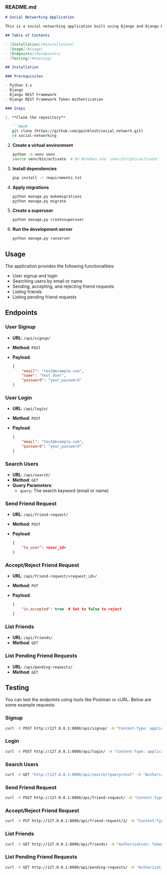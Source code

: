 ### README.md

```markdown
# Social Networking Application

This is a social networking application built using Django and Django REST Framework (DRF). The application provides functionalities for user signup, login, searching users, sending/accepting/rejecting friend requests, listing friends, and listing pending friend requests.

## Table of Contents

- [Installation](#installation)
- [Usage](#usage)
- [Endpoints](#endpoints)
- [Testing](#testing)

## Installation

### Prerequisites

- Python 3.x
- Django
- Django REST Framework
- Django REST Framework Token Authentication

### Steps

1. **Clone the repository**

   ```bash
   git clone (https://github.com/ppinklesh/social_network.git)
   cd social-networking
   ```

2. **Create a virtual environment**

   ```bash
   python -m venv venv
   source venv/bin/activate  # On Windows use `venv\Scripts\activate`
   ```

3. **Install dependencies**

   ```bash
   pip install -r requirements.txt
   ```

4. **Apply migrations**

   ```bash
   python manage.py makemigrations
   python manage.py migrate
   ```

5. **Create a superuser**

   ```bash
   python manage.py createsuperuser
   ```

6. **Run the development server**

   ```bash
   python manage.py runserver
   ```

## Usage

The application provides the following functionalities:

- User signup and login
- Searching users by email or name
- Sending, accepting, and rejecting friend requests
- Listing friends
- Listing pending friend requests

## Endpoints

### User Signup

- **URL**: `/api/signup/`
- **Method**: `POST`
- **Payload**:

  ```json
  {
      "email": "test@example.com",
      "name": "Test User",
      "password": "your_password"
  }
  ```

### User Login

- **URL**: `/api/login/`
- **Method**: `POST`
- **Payload**:

  ```json
  {
      "email": "test@example.com",
      "password": "your_password"
  }
  ```

### Search Users

- **URL**: `/api/search/`
- **Method**: `GET`
- **Query Parameters**:
  - `query`: The search keyword (email or name)

### Send Friend Request

- **URL**: `/api/friend-request/`
- **Method**: `POST`
- **Payload**:

  ```json
  {
      "to_user": <user_id>
  }
  ```

### Accept/Reject Friend Request

- **URL**: `/api/friend-request/<request_id>/`
- **Method**: `PUT`
- **Payload**:

  ```json
  {
      "is_accepted": true  # Set to false to reject
  }
  ```

### List Friends

- **URL**: `/api/friends/`
- **Method**: `GET`

### List Pending Friend Requests

- **URL**: `/api/pending-requests/`
- **Method**: `GET`

## Testing

You can test the endpoints using tools like Postman or cURL. Below are some example requests:

### Signup

```bash
curl -X POST http://127.0.0.1:8000/api/signup/ -H "Content-Type: application/json" -d '{"email": "test@example.com", "name": "Test User", "password": "your_password"}'
```

### Login

```bash
curl -X POST http://127.0.0.1:8000/api/login/ -H "Content-Type: application/json" -d '{"email": "test@example.com", "password": "your_password"}'
```

### Search Users

```bash
curl -X GET "http://127.0.0.1:8000/api/search/?query=test" -H "Authorization: Token your_token_here"
```

### Send Friend Request

```bash
curl -X POST http://127.0.0.1:8000/api/friend-request/ -H "Content-Type: application/json" -H "Authorization: Token your_token_here" -d '{"to_user": 2}'
```

### Accept/Reject Friend Request

```bash
curl -X PUT http://127.0.0.1:8000/api/friend-request/1/ -H "Content-Type: application/json" -H "Authorization: Token your_token_here" -d '{"is_accepted": true}'
```

### List Friends

```bash
curl -X GET http://127.0.0.1:8000/api/friends/ -H "Authorization: Token your_token_here"
```

### List Pending Friend Requests

```bash
curl -X GET http://127.0.0.1:8000/api/pending-requests/ -H "Authorization: Token your_token_here"
```
